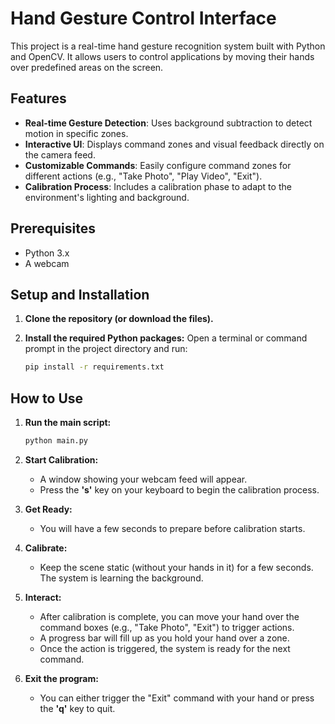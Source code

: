 # Hand Gesture Control Interface

This project is a real-time hand gesture recognition system built with Python and OpenCV. It allows users to control applications by moving their hands over predefined areas on the screen.

## Features

- **Real-time Gesture Detection**: Uses background subtraction to detect motion in specific zones.
- **Interactive UI**: Displays command zones and visual feedback directly on the camera feed.
- **Customizable Commands**: Easily configure command zones for different actions (e.g., "Take Photo", "Play Video", "Exit").
- **Calibration Process**: Includes a calibration phase to adapt to the environment's lighting and background.

## Prerequisites

- Python 3.x
- A webcam

## Setup and Installation

1.  **Clone the repository (or download the files).**

2.  **Install the required Python packages:**
    Open a terminal or command prompt in the project directory and run:
    ```bash
    pip install -r requirements.txt
    ```

## How to Use

1.  **Run the main script:**
    ```bash
    python main.py
    ```

2.  **Start Calibration:**
    - A window showing your webcam feed will appear.
    - Press the **'s'** key on your keyboard to begin the calibration process.

3.  **Get Ready:**
    - You will have a few seconds to prepare before calibration starts.

4.  **Calibrate:**
    - Keep the scene static (without your hands in it) for a few seconds. The system is learning the background.

5.  **Interact:**
    - After calibration is complete, you can move your hand over the command boxes (e.g., "Take Photo", "Exit") to trigger actions.
    - A progress bar will fill up as you hold your hand over a zone.
    - Once the action is triggered, the system is ready for the next command.

6.  **Exit the program:**
    - You can either trigger the "Exit" command with your hand or press the **'q'** key to quit.
